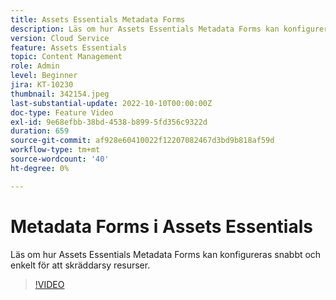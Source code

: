 ```yaml
---
title: Assets Essentials Metadata Forms
description: Läs om hur Assets Essentials Metadata Forms kan konfigureras snabbt och enkelt för att skräddarsy metadata för resurser.
version: Cloud Service
feature: Assets Essentials
topic: Content Management
role: Admin
level: Beginner
jira: KT-10230
thumbnail: 342154.jpeg
last-substantial-update: 2022-10-10T00:00:00Z
doc-type: Feature Video
exl-id: 9e68efbb-38bd-4538-b899-5fd356c9322d
duration: 659
source-git-commit: af928e60410022f12207082467d3bd9b818af59d
workflow-type: tm+mt
source-wordcount: '40'
ht-degree: 0%

---
```


# Metadata Forms i Assets Essentials

Läs om hur Assets Essentials Metadata Forms kan konfigureras snabbt och enkelt för att skräddarsy resurser.

>[!VIDEO](https://video.tv.adobe.com/v/342154?quality=12&learn=on)

